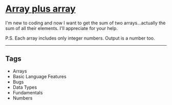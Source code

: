 # [Array plus array](https://www.codewars.com/kata/5a2be17aee1aaefe2a000151)

I'm new to coding and now I want to get the sum of two arrays...actually the sum of all their elements. I'll appreciate for your help.

P.S. Each array includes only integer numbers. Output is a number too.

---

## Tags

- Arrays
- Basic Language Features
- Bugs
- Data Types
- Fundamentals
- Numbers
